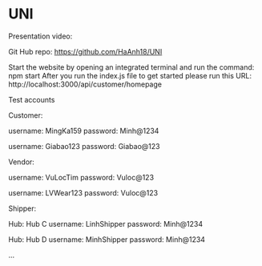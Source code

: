 # UNI



Presentation video: 

Git Hub repo: https://github.com/HaAnh18/UNI

Start the website by opening an integrated terminal and run the command: npm start
After you run the index.js file to get started please run this URL:
http://localhost:3000/api/customer/homepage


Test accounts

Customer:

username: MingKa159 password: Minh@1234

username: Giabao123
password: Giabao@123

Vendor:

username: VuLocTim
password: Vuloc@123

username: LVWear123
password: Vuloc@123

Shipper:

Hub: Hub C
username: LinhShipper
password: Minh@1234

Hub: Hub D
username: MinhShipper
password: Minh@1234

...
